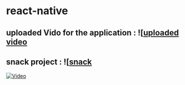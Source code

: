 # react-native
## uploaded Vido for the application : ![[uploaded video](https://drive.google.com/drive/folders/1mxB_k3XF-7PMtiAsqwUUB2kkAcnVzpMt?usp=sharing)
## snack project : ![[snack](exp://exp.host/@hamza.mt99/lab-41+rkGtixbJk0)

[![Video](https://img.youtube.com/vi/YOUR_VIDEO_ID_HERE/0.jpg)](https://www.youtube.com/watch?v=YOUR_VIDEO_ID_HERE)
